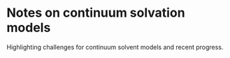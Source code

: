 # Notes on continuum solvation models

Highlighting challenges for continuum solvent models and recent progress.
